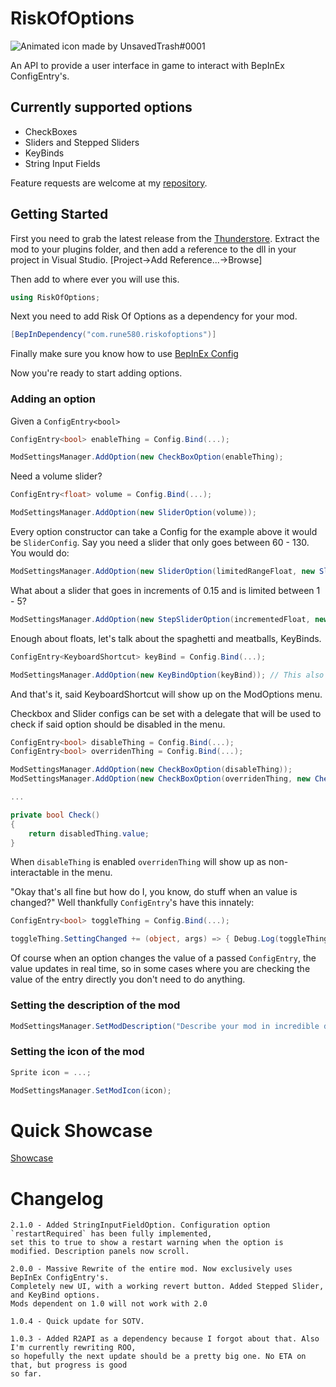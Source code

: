 # RiskOfOptions
![Animated icon made by UnsavedTrash#0001](https://thumbs.gfycat.com/LimitedFlashyCowbird-size_restricted.gif)

An API to provide a user interface in game to interact with BepInEx ConfigEntry's.

## Currently supported options
- CheckBoxes
- Sliders and Stepped Sliders
- KeyBinds
- String Input Fields

Feature requests are welcome at my [repository](https://github.com/Rune580/RiskOfOptions).

## Getting Started
First you need to grab the latest release from the [Thunderstore](https://thunderstore.io/package/Rune580/Risk_Of_Options/).
Extract the mod to your plugins folder, and then add a reference to the dll in your project in Visual Studio. [Project->Add Reference...->Browse]

Then add to where ever you will use this.
```C#
using RiskOfOptions;
```

Next you need to add Risk Of Options as a dependency for your mod.
```C#
[BepInDependency("com.rune580.riskofoptions")]
```

Finally make sure you know how to use [BepInEx Config](https://github.com/risk-of-thunder/R2Wiki/wiki/Configuration
)

Now you're ready to start adding options.

### Adding an option
Given a `ConfigEntry<bool>`
```C#
ConfigEntry<bool> enableThing = Config.Bind(...);

ModSettingsManager.AddOption(new CheckBoxOption(enableThing);
```

Need a volume slider?
```C#
ConfigEntry<float> volume = Config.Bind(...);

ModSettingsManager.AddOption(new SliderOption(volume));
```

Every option constructor can take a Config for the example above it would be `SliderConfig`.
Say you need a slider that only goes between 60 - 130. You would do:
```C#
ModSettingsManager.AddOption(new SliderOption(limitedRangeFloat, new SliderConfig() { min = 60, max = 130 }));
```

What about a slider that goes in increments of 0.15 and is limited between 1 - 5?
```C#
ModSettingsManager.AddOption(new StepSliderOption(incrementedFloat, new StepSliderConfig() { min = 1, max = 5, increment = 0.15f }));
```

Enough about floats, let's talk about the spaghetti and meatballs, KeyBinds.
```C#
ConfigEntry<KeyboardShortcut> keyBind = Config.Bind(...);

ModSettingsManager.AddOption(new KeyBindOption(keyBind)); // This also has a KeyBindConfig but can be omitted if defaults are desired.
```
And that's it, said KeyboardShortcut will show up on the ModOptions menu.

Checkbox and Slider configs can be set with a delegate that will be used to check if said option should be disabled in the menu.
```C#
ConfigEntry<bool> disableThing = Config.Bind(...);
ConfigEntry<bool> overridenThing = Config.Bind(...); 

ModSettingsManager.AddOption(new CheckBoxOption(disableThing));
ModSettingsManager.AddOption(new CheckBoxOption(overridenThing, new CheckBoxConfig() { checkIfDisabled = Check }));

...

private bool Check()
{
    return disabledThing.value;
}
```
When `disableThing` is enabled `overridenThing` will show up as non-interactable in the menu.

"Okay that's all fine but how do I, you know, do stuff when an value is changed?"
Well thankfully `ConfigEntry`'s have this innately:
```C#
ConfigEntry<bool> toggleThing = Config.Bind(...);

toggleThing.SettingChanged += (object, args) => { Debug.Log(toggleThing.Value) };
```
Of course when an option changes the value of a passed `ConfigEntry`, the value updates in real time,
so in some cases where you are checking the value of the entry directly you don't need to do anything.

### Setting the description of the mod
```C#
ModSettingsManager.SetModDescription("Describe your mod in incredible detail over the course of the next 2 hours");
```

### Setting the icon of the mod
```C#
Sprite icon = ...;

ModSettingsManager.SetModIcon(icon);
```

# Quick Showcase
[Showcase](https://gfycat.com/GloomyShowyArrowana)

# Changelog
    2.1.0 - Added StringInputFieldOption. Configuration option `restartRequired` has been fully implemented,
    set this to true to show a restart warning when the option is modified. Description panels now scroll.

    2.0.0 - Massive Rewrite of the entire mod. Now exclusively uses BepInEx ConfigEntry's.
    Completely new UI, with a working revert button. Added Stepped Slider, and KeyBind options.
    Mods dependent on 1.0 will not work with 2.0

    1.0.4 - Quick update for SOTV.

	1.0.3 - Added R2API as a dependency because I forgot about that. Also I'm currently rewriting ROO,
	so hopefully the next update should be a pretty big one. No ETA on that, but progress is good
	so far.

